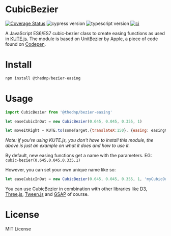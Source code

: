 # CubicBezier
[![Coverage Status](https://coveralls.io/repos/github/thednp/bezier-easing/badge.svg?branch=master)](https://coveralls.io/github/thednp/bezier-easing?branch=master)
![cypress version](https://img.shields.io/badge/cypress-9.6.0-brightgreen)
![typescript version](https://img.shields.io/badge/typescript-4.5.2-brightgreen)
[![ci](https://github.com/thednp/CubicBezier/actions/workflows/ci.yml/badge.svg)](https://github.com/thednp/CubicBezier/actions/workflows/ci.yml)

A JavaScript ES6/ES7 cubic-bezier class to create easing functions as used in [KUTE.js](https://github.com/thednp/kute.js). The module is based on UnitBezier by Apple, a piece of code found on [Codepen](https://codepen.io/jwdunn/pen/VJGzNm).

# Install
```js
npm install @thednp/bezier-easing
```

# Usage
```js
import CubicBezier from '@thednp/bezier-easing'

let easeCubicInOut = new CubicBezier(0.645, 0.045, 0.355, 1)

let moveItRight = KUTE.to(someTarget,{translateX:150}, {easing: easingCubicInOut})
```
_Note: if you're using KUTE.js, you don't have to install this module, the above is just an example on what it does and how to use it._

By default, new easing functions get a name with the parameters. EG: `cubic-bezier(0.645,0.045,0.335,1)`

However, you can set your own unique name like so:

```js
let easeCubicInOut = new CubicBezier(0.645, 0.045, 0.355, 1, 'myCubicOut')
```

You can use CubicBezier in combination with other libraries like [D3](https://github.com/d3), [Three.js](https://github.com/mrdoob/three.js), [Tween.js](https://github.com/tweenjs/tween.js) and [GSAP](https://greensock.com/gsap/) of course.

# License
MIT License